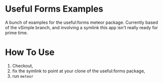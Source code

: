 # Useful Forms Examples

A bunch of examples for the useful:forms meteor package. Currently based of the vSimple branch, and involving a symlink this app isn't really ready for prime time.

# How To Use

1. Checkout,
2. fix the symlink to point at your clone of the useful:forms package,
3. run `meteor`
